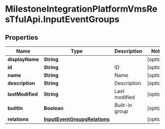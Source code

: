 # MilestoneIntegrationPlatformVmsResTfulApi.InputEventGroups

## Properties
Name | Type | Description | Notes
------------ | ------------- | ------------- | -------------
**displayName** | **String** |  | [optional] 
**id** | **String** | ID | [optional] 
**name** | **String** | Name | [optional] 
**description** | **String** | Description | [optional] 
**lastModified** | **String** | Last modified | [optional] 
**builtIn** | **Boolean** | Built-in group | [optional] 
**relations** | [**InputEventGroupsRelations**](InputEventGroupsRelations.md) |  | [optional] 
